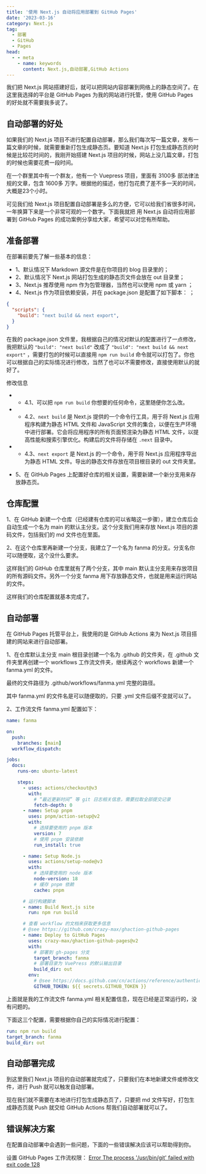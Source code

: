 ```yaml
---
title: '使用 Next.js 自动将应用部署到 GitHub Pages'
date: '2023-03-16'
category: Next.js
tag:
  - 部署
  - GitHub
  - Pages
head:
  - - meta
    - name: keywords
      content: Next.js,自动部署,GitHub Actions
---
```


我们把 Next.js 网站搭建好后，就可以把网站内容部署到网络上的静态空间了。在这里我选择的平台是 GitHub Pages 为我的网站进行托管，使用 GitHub Pages 的好处就不需要我多说了。

## 自动部署的好处

如果我们的 Next.js 项目不进行配置自动部署，那么我们每次写一篇文章，发布一篇文章的时候，就需要重新打包生成静态页。要知道 Next.js 打包生成静态页的时候是比较花时间的，我刚开始搭建 Next.js 项目的时候，网站上没几篇文章，打包的时候也需要花费一段时间。

在一个群里其中有一个群友，他有一个 Vuepress 项目，里面有 3100多 部法律法规的文章，包含 1600多 万字。根据他的描述，他打包花费了差不多一天的时间，大概是23个小时。

可见我们给 Next.js 项目配置自动部署是多么的方便，它可以给我们省很多时间，一年换算下来是一个非常可观的一个数字。下面我就把 用 Next.js 自动将应用部署到 GitHub Pages 的成功案例分享给大家，希望可以对您有所帮助。

## 准备部署

在部署前要先了解一些基本的信息：
- 1、默认情况下 Markdown 源文件是在你项目的 blog 目录里的；
- 2、默认情况下 Next.js 网站打包生成的静态页文件会放在 out 目录里；
- 3、Next.js 推荐使用 npm 作为包管理器，当然也可以使用 npm 或 yarn ；
- 4、Next.js 作为项目依赖安装，并在 package.json 是配置了如下脚本： ；
```json
{
  "scripts": {
    "build": "next build && next export",
  }
}
```
在我的 package.json 文件里，我根据自己的情况对默认的配置进行了一点修改，我把默认的  `"build": "next build"` 改成了 `"build": "next build && next export"` ，需要打包的时候可以直接用 `npm run build` 命令就可以打包了。你也可以根据自己的实际情况进行修改，当然了也可以不需要修改，直接使用默认的就好了。

修改信息

- - 4.1、可以把 `npm run build` 你想要的任何命令，这里随便你怎么改。
- - 4.2、`next build` 是 Next.js 提供的一个命令行工具，用于将 Next.js 应用程序构建为静态 HTML 文件和 JavaScript 文件的集合，以便在生产环境中进行部署。它会将应用程序的所有页面预渲染为静态 HTML 文件，以提高性能和搜索引擎优化。构建后的文件将存储在 `.next` 目录中。
- - 4.3、`next export` 是 Next.js 的一个命令，用于将 Next.js 应用程序导出为静态 HTML 文件。导出的静态文件存放在项目根目录的 out 文件夹里。

- 5、在 GitHub Pages 上配置好仓库的相关设置，需要新建一个新分支用来存放静态页。

## 仓库配置

1、在 GitHub 新建一个仓库（已经建有仓库的可以省略这一步骤），建立仓库后会自动生成一个名为 main 的默认主分支。这个分支我们用来存放 Next.js 项目的源码文件，包括我们的 md 文件也在里面。

2、在这个仓库里再新建一个分支，我建立了一个名为 fanma 的分支。分支名你可以随便取，这个没什么要求。

这样我们的 GitHub 仓库里就有了两个分支，其中 main 默认主分支用来存放项目的所有源码文件。另外一个分支 fanma 用下存放静态文件，也就是用来运行网站的文件。

这样我们的仓库配置就基本完成了。

## 自动部署

在 GitHub Pages 托管平台上，我使用的是 GitHub Actions 来为 Next.js 项目搭建的网站来进行自动部署。

1、在仓库默认主分支 main 根目录创建一个名为 .github 的文件夹，在 .github 文件夹里再创建一个 workflows 工作流文件夹，继续再这个 workflows 新建一个 fanma.yml 的文件。

最终的文件路径为 .github/workflows/fanma.yml 完整的路径。

其中 fanma.yml 的文件名是可以随便取的，只要 .yml 文件后缀不变就可以了。

2、工作流文件 fanma.yml 配置如下：

```yml
name: fanma

on: 
  push:
    branches: [main]
  workflow_dispatch:

jobs:
  docs:
    runs-on: ubuntu-latest

    steps:
      - uses: actions/checkout@v3
        with:
          # “最近更新时间” 等 git 日志相关信息，需要拉取全部提交记录
          fetch-depth: 0
      - name: Setup pnpm
        uses: pnpm/action-setup@v2
        with:
          # 选择要使用的 pnpm 版本
          version: 7
          # 使用 pnpm 安装依赖
          run_install: true

      - name: Setup Node.js
        uses: actions/setup-node@v3
        with:
          # 选择要使用的 node 版本
          node-version: 18
          # 缓存 pnpm 依赖
          cache: pnpm

      # 运行构建脚本
      - name: Build Next.js site
        run: npm run build

      # 查看 workflow 的文档来获取更多信息
      # @see https://github.com/crazy-max/ghaction-github-pages
      - name: Deploy to GitHub Pages
        uses: crazy-max/ghaction-github-pages@v2
        with:
          # 部署到 gh-pages 分支
          target_branch: fanma
          # 部署目录为 VuePress 的默认输出目录
          build_dir: out
        env:
          # @see https://docs.github.com/cn/actions/reference/authentication-in-a-workflow#about-the-github_token-secret
          GITHUB_TOKEN: ${{ secrets.GITHUB_TOKEN }}
```

上面就是我的工作流文件 fanma.yml 相关配置信息，现在已经是正常运行的，没有问题的。

下面这三个配置，需要根据你自己的实际情况进行配置：
```yml
run: npm run build
target_branch: fanma
build_dir: out
```

## 自动部署完成

到这里我们 Next.js 项目的自动部署就完成了，只要我们在本地新建文件或修改文件，进行 Push 就可以触发自动部署。

现在我们就不需要在本地进行打包生成静态页了，只要把 md 文件写好，打包生成静态页就 Push 就交给 GitHub Actions 帮我们自动部署就可以了。

## 错误解决方案

在配置自动部署中会遇到一些问题，下面的一些错误解决应该可以帮助得到你。

设置 GitHub Pages 工作流权限：
[Error The process '/usr/bin/git' failed with exit code 128](/blog/2023/4.html)
